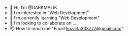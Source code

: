 - 👋 Hi, I’m @DARKMALIK
- 👀 I’m interested in "Web Development"
- 🌱 I’m currently learning "Web Development"
- 💞️ I’m looking to collaborate on ...
- 📫 How to reach me "Email:huzaifa333777@gmail.com"

<!---
DARKMALIK/DARKMALIK is a ✨ special ✨ repository because its `README.md` (this file) appears on your GitHub profile.
You can click the Preview link to take a look at your changes.
--->
